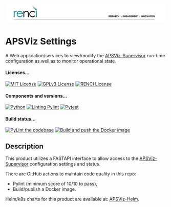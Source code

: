 <!--
SPDX-FileCopyrightText: 2022 Renaissance Computing Institute. All rights reserved.
SPDX-FileCopyrightText: 2023 Renaissance Computing Institute. All rights reserved.
SPDX-FileCopyrightText: 2024 Renaissance Computing Institute. All rights reserved.

SPDX-License-Identifier: GPL-3.0-or-later
SPDX-License-Identifier: LicenseRef-RENCI
SPDX-License-Identifier: MIT
-->

![image not found](renci-logo.png "RENCI")

# APSViz Settings
A Web application/services to view/modify the [APSViz-Supervisor](https://github.com/RENCI/APSVIZ-Supervisor) run-time configuration as well as to monitor operational state.

#### Licenses...
[![MIT License](https://img.shields.io/badge/License-MIT-orange.svg)](https://github.com/RENCI/APSVIZ-Settings/tree/master/LICENSE)
[![GPLv3 License](https://img.shields.io/badge/License-GPL%20v3-yellow.svg)](https://opensource.org/licenses/)
[![RENCI License](https://img.shields.io/badge/License-RENCI-blue.svg)](https://www.renci.org/)
#### Components and versions...
[![Python](https://img.shields.io/badge/Python-3.13.2-orange)](https://github.com/python/cpython)
[![Linting Pylint](https://img.shields.io/badge/Pylint-3.3.4-yellow)](https://github.com/PyCQA/pylint)
[![Pytest](https://img.shields.io/badge/Pytest-8.3.4-blue)](https://github.com/pytest-dev/pytest)
#### Build status...
[![PyLint the codebase](https://github.com/RENCI/APSVIZ-Settings/actions/workflows/pylint.yml/badge.svg)](https://github.com/RENCI/APSVIZ-Settings/actions/workflows/pylint.yml)
[![Build and push the Docker image](https://github.com/RENCI/APSVIZ-Settings/actions/workflows/image-push.yml/badge.svg)](https://github.com/RENCI/APSVIZ-Settings/actions/workflows/image-push.yml)

## Description
This product utilizes a FASTAPI interface to allow access to the [APSViz-Supervisor](https://github.com/RENCI/APSVIZ-Supervisor) configuration settings and status.

There are GitHub actions to maintain code quality in this repo:
 - Pylint (minimum score of 10/10 to pass),
 - Build/publish a Docker image.

Helm/k8s charts for this product are available at: [APSViz-Helm](https://github.com/RENCI/apsviz-helm/tree/main/supervisor-settings).
